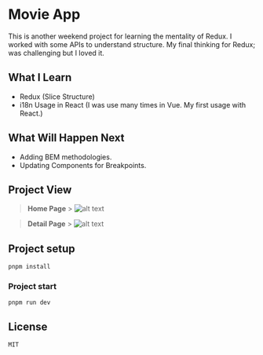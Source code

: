 # Movie App

This is another weekend project for learning the mentality of Redux. I worked with some APIs to understand structure. My final thinking for Redux; was challenging but I loved it.

## What I Learn

- Redux (Slice Structure)
- i18n Usage in React (I was use many times in Vue. My first usage with React.)

## What Will Happen Next

- Adding BEM methodologies.
- Updating Components for Breakpoints.

## Project View

> **Home Page** > ![alt text](https://i.hizliresim.com/q11ndi1.png)

> **Detail Page** > ![alt text](https://i.hizliresim.com/61bd3vg.png)

## Project setup

```
pnpm install
```

### Project start

```
pnpm run dev
```

## License

```
MIT
```
